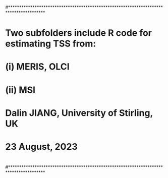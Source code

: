 #****************************************************************************************
#
# Two subfolders include R code for estimating TSS from:
# (i) MERIS, OLCI
# (ii) MSI
#
#
# 
# Dalin JIANG, University of Stirling, UK
# 23 August, 2023
#
#
#****************************************************************************************
